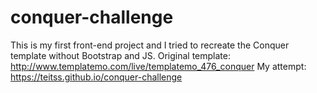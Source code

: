 # conquer-challenge
This is my first front-end project and I tried to recreate the Conquer template without Bootstrap and JS.
Original template: http://www.templatemo.com/live/templatemo_476_conquer
My attempt: https://teitss.github.io/conquer-challenge
